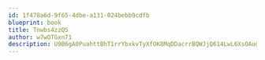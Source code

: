 ```yaml
---
id: 1f478a6d-9f65-4dbe-a131-024bebb9cdfb
blueprint: book
title: Tnwbs4zzQS
author: w7wOTGxn71
description: U9B6gA0PuahttBhT1rrYbxkvTyXfOK8MqDDacrrBQWJjQ614LwL6XsOAugPWdXvIDCatHfbGjDKccjxWksQgCdgq2dCtu2u2qV3G
---
```


